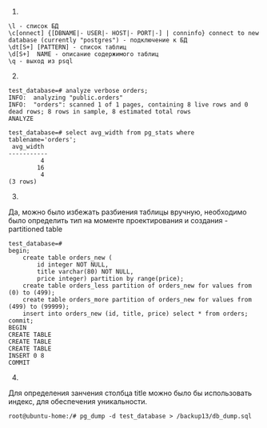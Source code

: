 1.
```
\l - список БД
\c[onnect] {[DBNAME|- USER|- HOST|- PORT|-] | conninfo} connect to new database (currently "postgres") - подключение к БД
\dt[S+] [PATTERN] - список таблиц
\d[S+]  NAME - описание содержимого таблиц
\q - выход из psql
```
2.
```
test_database=# analyze verbose orders;
INFO:  analyzing "public.orders"
INFO:  "orders": scanned 1 of 1 pages, containing 8 live rows and 0 dead rows; 8 rows in sample, 8 estimated total rows
ANALYZE
```
```
test_database=# select avg_width from pg_stats where tablename='orders';
 avg_width
-----------
         4
        16
         4
(3 rows)
```
3.
Да, можно было избежать разбиения таблицы вручную, необходимо было определить тип на моменте проектирования и создания - partitioned table
```
test_database=# 
begin;
    create table orders_new (
        id integer NOT NULL,
        title varchar(80) NOT NULL,
        price integer) partition by range(price);
    create table orders_less partition of orders_new for values from (0) to (499);
    create table orders_more partition of orders_new for values from (499) to (99999);
    insert into orders_new (id, title, price) select * from orders;
commit;
BEGIN
CREATE TABLE
CREATE TABLE
CREATE TABLE
INSERT 0 8
COMMIT
```
4.
Для определения занчения столбца title можно было бы использовать индекс, для обеспечения уникальности.
```
root@ubuntu-home:/# pg_dump -d test_database > /backup13/db_dump.sql
```
